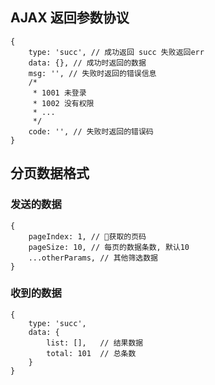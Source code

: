 ## AJAX 返回参数协议

```
{
    type: 'succ', // 成功返回 succ 失败返回err
    data: {}, // 成功时返回的数据
    msg: '', // 失败时返回的错误信息
    /*
     * 1001 未登录
     * 1002 没有权限
     * ...
     */
    code: '', // 失败时返回的错误码
}
```

## 分页数据格式

### 发送的数据

```
{
    pageIndex: 1, // 获取的页码
    pageSize: 10, // 每页的数据条数, 默认10
    ...otherParams, // 其他筛选数据
}
```

### 收到的数据

```
{
    type: 'succ',
    data: {
        list: [],   // 结果数据
        total: 101  // 总条数
    }
}
```
